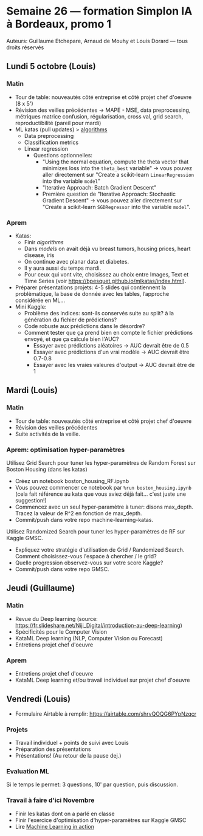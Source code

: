 # Semaine 26 — formation Simplon IA à Bordeaux, promo 1

Auteurs: Guillaume Etchepare, Arnaud de Mouhy et Louis Dorard — tous droits réservés

## Lundi 5 octobre (Louis)

### Matin

* Tour de table: nouveautés côté entreprise et côté projet chef d'oeuvre (8 x 5')
* Révision des veilles précédentes -> MAPE - MSE, data preprocessing, métriques matrice confusion, régularisation, cross val, grid search, reproductibilité (pareil pour mardi)
* ML katas (pull updates) > [algorithms](https://github.com/bpesquet/mlkatas/tree/master/algorithms)
  * Data preprocessing
  * Classification metrics
  * Linear regression
    * Questions optionnelles:
      * "Using the normal equation, compute the theta vector that minimizes loss into the `theta_best` variable" -> vous pouvez aller directement sur "Create a scikit-learn `LinearRegression` into the variable `model`"
      * "Iterative Approach: Batch Gradient Descent"
      * Première question de "Iterative Approach: Stochastic Gradient Descent" -> vous pouvez aller directement sur "Create a scikit-learn `SGDRegressor` into the variable `model`".

### Aprem

* Katas:
  * Finir _algorithms_
  * Dans _models_ on avait déjà vu breast tumors, housing prices, heart disease, iris
  * On continue avec planar data et diabetes.
  * Il y aura aussi du temps mardi.
  * Pour ceux qui vont vite, choisissez au choix entre Images, Text et Time Series (voir https://bpesquet.github.io/mlkatas/index.html).
* Préparer présentations projets: 4-5 slides qui contiennent la problèmatique, la base de donnée avec les tables, l’approche considérée en ML... 
* Mini Kaggle:
  * Problème des indices: sont-ils conservés suite au split? à la génération du fichier de prédictions?
  * Code robuste aux prédictions dans le désordre?
  * Comment tester que ça prend bien en compte le fichier prédictions envoyé, et que ça calcule bien l'AUC?
    * Essayer avec prédictions aléatoires -> AUC devrait être de 0.5
    * Essayer avec prédictions d'un vrai modèle -> AUC devrait être 0.7-0.8
    * Essayer avec les vraies valeures d'output -> AUC devrait être de 1

## Mardi (Louis)

### Matin

* Tour de table: nouveautés côté entreprise et côté projet chef d'oeuvre
* Révision des veilles précédentes
* Suite activités de la veille.

### Aprem: optimisation hyper-paramètres

Utilisez Grid Search pour tuner les hyper-paramètres de Random Forest sur Boston Housing (dans les katas)
* Créez un notebook boston_housing_RF.ipynb
* Vous pouvez commencer ce notebook par `%run boston_housing.ipynb` (cela fait référence au kata que vous aviez déjà fait... c'est juste une suggestion!)
* Commencez avec un seul hyper-paramètre à tuner: disons max_depth. Tracez la valeur de R^2 en fonction de max_depth.
* Commit/push dans votre repo machine-learning-katas.

Utilisez Randomized Search pour tuner les hyper-paramètres de RF sur Kaggle GMSC.
* Expliquez votre stratégie d'utilisation de Grid / Randomized Search. Comment choisissez-vous l'espace à chercher / le grid?
* Quelle progression observez-vous sur votre score Kaggle?
* Commit/push dans votre repo GMSC.

## Jeudi (Guillaume)

### Matin

* Revue du Deep learning (source: https://fr.slideshare.net/Niji_Digital/introduction-au-deep-learning)
* Spécificités pour le Computer Vision
* KataML Deep learning (NLP, Computer Vision ou Forecast)
* Entretiens projet chef d'oeuvre

### Aprem

* Entretiens projet chef d'oeuvre
* KataML Deep learning et/ou travail individuel sur projet chef d'oeuvre

## Vendredi (Louis)

* Formulaire Airtable à remplir: https://airtable.com/shrvQOQG6PYpNzqcr

### Projets

* Travail individuel + points de suivi avec Louis
* Préparation des présentations
* Présentations! (Au retour de la pause dej.)

### Evaluation ML

Si le temps le permet: 3 questions, 10' par question, puis discussion.

### Travail à faire d'ici Novembre

* Finir les katas dont on a parlé en classe
* Finir l'exercice d'optimisation d'hyper-paramètres sur Kaggle GMSC
* Lire [Machine Learning in action](https://bpesquet.github.io/mlhandbook/fundamentals/machine_learning_in_action.html)
